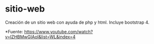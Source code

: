 # sitio-web

Creación de un sitio web con ayuda de php y html. Incluye bootstrap 4.

*Fuente: https://www.youtube.com/watch?v=IZHBMwGIAoI&list=WL&index=4

